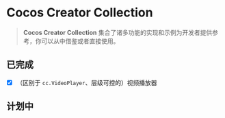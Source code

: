# Cocos Creator Collection

> **Cocos Creator Collection** 集合了诸多功能的实现和示例为开发者提供参考，你可以从中借鉴或者直接使用。

## 已完成

- [x] （区别于 `cc.VideoPlayer`、层级可控的）视频播放器

## 计划中

